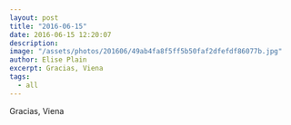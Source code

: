 ```yaml
---
layout: post
title: "2016-06-15"
date: 2016-06-15 12:20:07
description: 
image: "/assets/photos/201606/49ab4fa8f5ff5b50faf2dfefdf86077b.jpg"
author: Elise Plain
excerpt: Gracias, Viena
tags: 
  - all
---
```


Gracias, Viena
<p></p>
